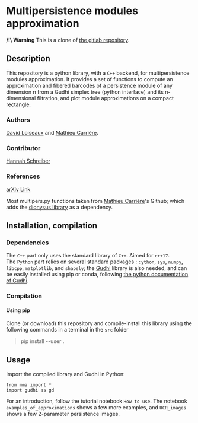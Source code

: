 # Multipersistence modules approximation

**/!\ Warning** This is a clone of [the gitlab repository](https://gitlab.inria.fr/dloiseau/multipers).
## Description
This repository is a python library, with a `C++` backend, for multipersistence modules approximation. 
It provides a set of functions to compute an approximation and fibered barcodes of a persistence module of any dimension n from a Gudhi simplex tree (python interface) and its n-dimensional filtration, and plot module approximations on a compact rectangle.

### Authors
[David Loiseaux](http://www-sop.inria.fr/members/David.Loiseaux/) and [Mathieu Carrière](https://mathieucarriere.github.io/website/).

### Contributor
[Hannah Schreiber](https://github.com/hschreiber)

### References
[arXiv Link](https://arxiv.org/abs/2206.02026)

Most multipers.py functions taken from [Mathieu Carrière](https://github.com/MathieuCarriere/multipers)'s Github; which adds the [dionysus library](https://github.com/mrzv/dionysus) as a dependency.

## Installation, compilation
### Dependencies
The `C++` part only uses the standard library of `C++`. Aimed for `c++17`. <br>
The `Python` part relies on several standard packages : `cython`, `sys`, `numpy`, `libcpp`,  `matplotlib`, and `shapely`; the [Gudhi](https://gudhi.inria.fr) library is also needed, and can be easily installed using pip or conda, following [the python documentation of Gudhi](https://gudhi.inria.fr/python/latest/installation.html#packages).

### Compilation

#### Using pip
Clone (or download) this repository and compile-install this library using the following commands in a terminal in the `src` folder

>	pip install --user .

<!--
#### Get the compiled file (that can manually be imported from python)
Clone this repository and execute the following commands in a terminal to compile the `C++` code, and move the compiled file in the root folder

> 	cd /path-to-cloned-directory/	<br>
> 	cd custom_vineyards/	<br>
> 	python setup.py build_ext	<br>
> 	find build/ -name "*.so" -exec mv {} ../ \;

You should end up with a file `mma.cpython-*.so` (where `*` depends on your setup) in the root folder of the project.

### C++ documentation
Compile the Doxygen documentation using the following commands

> 	cd /path-to-cloned-directory/	<br>
> 	doxygen doc/Doxyfile

and open the `doc/html/index.html` using your favourite web-browser.
-->
## Usage
Import the compiled library and Gudhi in Python:
```
from mma import *
import gudhi as gd
```
For an introduction, follow the tutorial notebook `How to use`. The notebook `examples_of_approximations` shows a few more examples, and `UCR_images` shows a few 2-parameter persistence images.
<!--
### Main functions
- `approx(simplextree, filtration, precision, box)` computes an interval decomposable approximation of the `n`-persistence module defined by the following `simplextree` and `multifiltration` below, with approximation parameters :
    -  `simplextree` is a Gudhi simplextree, 
    -  `filtration` is the list of filtration values of the simplices, which gets completed as a lower-star filtration if it is not complete,
    -  `precision` is the distance between two lines,
    -  `box` is the support of this computation : each bar along a line which intersects this box will be returned.
    -  `dimension` (optional) if positive integer, returns only the barcodes of this dimension,
    -  `threshold` (optional) if set to true, will intersects the bars along the box (for plot purposes)
	- `verbose = False` : If set to `True`, the `C++` code will give some information about the computation,
    -  `multithread` (optional) if set to true, will compute higher dimensions in parallel. (WIP)
- `vine_alt(simplextree, filtration, precision, box)` takes the same inputs, and compute the fibered barcodes along a set of regularly distributed lines
- `plot_approx_2d(simplextree, filtration, precision, box)` plots an approximation of the bimodule on the box. Same input as the previous function, but dimension has to be specified. It can take more optional inputs :
	- `return_corners=False` : if set to `True`, makes this algorithm also return the generator & relations used to plot the approximation bimodule,
	- `separated = False` : if set to `True`, makes a different plot for each summand,
	- `min_interleaving = 0` : the summands that are `min_interleaving`-interleaved with the `0` bimodule are not plotted,
	- `alpha = 1`		: set the alpha value of the summand's color,
	- `keep_order=False` : If set to true, will keep the summands (and their plot color) ordered at a small computational overhead,
	- `shapely = True` : if `True` and `alpha` is lower than 1, this will call the shapely library to output a correct plot (Recommended).
	- `save = False` : if nonempty, saves the figure as the string contained in `save`,
	- `dpi = 50` : sets the dpi of the saved figure.
- `plot_vine_2d(simplextree, filtration, precision, box)` plots the matched fibered barcode.
-->


